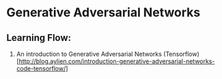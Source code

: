 # Generative Adversarial Networks

## Learning Flow:

1. An introduction to Generative Adversarial Networks (Tensorflow)
   [http://blog.aylien.com/introduction-generative-adversarial-networks-code-tensorflow/]